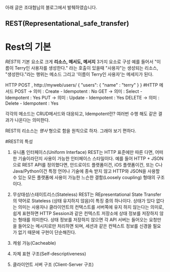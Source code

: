  아래 글은 조대협님의 블로그에서 발췌하였습니다.

## REST(Representational_safe_transfer)

# Rest의 기본

 *REST*의 기본 요소로 크게 **리소스, 메서도, 메서지** 3가지 요소로 구성
 예를 들어서 "이름이 Terry인 사용자를 생성한다." 라는 호출이 있을때
"사용자"는 생성되는 리소스, "생성한다."라는 행위는 메소드
그리고 '이름이 Terry인 사용자'는 메세지가 된다.

HTTP POST , http://myweb/users/
{
  "users": {
    "name" : "terry"
  }
}
#HTTP 메서드
 POST -> 의미 : Create - Idempotent : No
 GET  -> 의미 : Select - Idempotent : Yes
 PUT  -> 의미 : Update - Idempotent : Yes
 DELETE -> 의미 : Delete - Idempotent : Yes

각각의 메소드는 CRUD메서드와 대응되고,
Idempotent란? 여러번 수행 해도 같은 결과가 나온다는 의미한다.

REST의 리소스는 *명사* 형으로 함을 원칙으로 하자.
그래야 보기 편하다.

 #REST의 특성
1. 유니폼 인터페이스(Uniform Interface)
REST는 HTTP 표준에만 따른 다면, 어떠한 기술이라던지 사용이 가능한 인터페이스 스타일이다. 예를 들어 HTTP + JSON으로 REST API를 정의했다면, 안드로이드 플랫폼이건, iOS 플랫폼이건, 또는 C나 Java/Python이건 특정 언어나 기술에 종속 받지 않고 HTTP와 JSON을 사용할 수 있는 모든 플랫폼에 사용이 가능한 느슨한 결함(Loosely coupling) 형태의 구조이다.

2. 무상태성/스테이트리스(Stateless)
REST는 REpresentational State Transfer 의 약어로 Stateless (상태 유지하지 않음)이 특징 중의 하나이다.
상태가 있다 없다는 의미는 사용자나 클라이언트의 컨택스트를 서버쪽에 유지 하지 않는다는 의미로,쉽게 표현하면 HTTP Session과 같은 컨텍스트 저장소에 상태 정보를 저장하지 않는 형태를 의미한다.
상태 정보를 저장하지 않으면 각 API 서버는 들어오는 요청만을 들어오는 메시지로만 처리하면 되며, 세션과 같은 컨텍스트 정보를 신경쓸 필요가 없기 때문에 구현이 단순해진다.

3. 캐슁 가능(Cacheable)

4. 자체 표현 구조(Self-descriptiveness)

5. 클라이언트 서버 구조 (Client-Server 구조)
